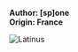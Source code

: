 <b>Author: [sp]one</b><br>
<b>Origin: France</b><br>

![Latinus](https://github.com/yuankong666/Ultimate-RAT-Collection/assets/128066597/2db9fffc-dac0-4f4c-861b-462c91ead5e7)
